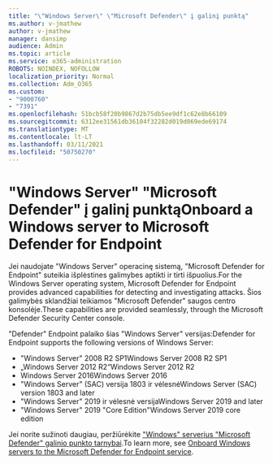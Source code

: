 ```yaml
---
title: "\"Windows Server\" \"Microsoft Defender\" į galinį punktą"
ms.author: v-jmathew
author: v-jmathew
manager: dansimp
audience: Admin
ms.topic: article
ms.service: o365-administration
ROBOTS: NOINDEX, NOFOLLOW
localization_priority: Normal
ms.collection: Adm_O365
ms.custom:
- "9000760"
- "7391"
ms.openlocfilehash: 51bcb58f20b9867d2b75db5ee9df1c62e8b66109
ms.sourcegitcommit: 6312ee31561db36104f32282d019d069ede69174
ms.translationtype: MT
ms.contentlocale: lt-LT
ms.lasthandoff: 03/11/2021
ms.locfileid: "50750270"
---
```

# <a name="onboard-a-windows-server-to-microsoft-defender-for-endpoint"></a><span data-ttu-id="ddb41-102">"Windows Server" "Microsoft Defender" į galinį punktą</span><span class="sxs-lookup"><span data-stu-id="ddb41-102">Onboard a Windows server to Microsoft Defender for Endpoint</span></span>

<span data-ttu-id="ddb41-103">Jei naudojate "Windows Server" operacinę sistemą, "Microsoft Defender for Endpoint" suteikia išplėstines galimybes aptikti ir tirti išpuolius.</span><span class="sxs-lookup"><span data-stu-id="ddb41-103">For the Windows Server operating system, Microsoft Defender for Endpoint provides advanced capabilities for detecting and investigating attacks.</span></span> <span data-ttu-id="ddb41-104">Šios galimybės sklandžiai teikiamos "Microsoft Defender" saugos centro konsolėje.</span><span class="sxs-lookup"><span data-stu-id="ddb41-104">These capabilities are provided seamlessly, through the Microsoft Defender Security Center console.</span></span>

<span data-ttu-id="ddb41-105">"Defender" Endpoint palaiko šias "Windows Server" versijas:</span><span class="sxs-lookup"><span data-stu-id="ddb41-105">Defender for Endpoint supports the following versions of Windows Server:</span></span>

- <span data-ttu-id="ddb41-106">"Windows Server" 2008 R2 SP1</span><span class="sxs-lookup"><span data-stu-id="ddb41-106">Windows Server 2008 R2 SP1</span></span>
- <span data-ttu-id="ddb41-107">„Windows Server 2012 R2“</span><span class="sxs-lookup"><span data-stu-id="ddb41-107">Windows Server 2012 R2</span></span>
- <span data-ttu-id="ddb41-108">Windows Server 2016</span><span class="sxs-lookup"><span data-stu-id="ddb41-108">Windows Server 2016</span></span>
- <span data-ttu-id="ddb41-109">"Windows Server" (SAC) versija 1803 ir vėlesnė</span><span class="sxs-lookup"><span data-stu-id="ddb41-109">Windows Server (SAC) version 1803 and later</span></span>
- <span data-ttu-id="ddb41-110">"Windows Server" 2019 ir vėlesnė versija</span><span class="sxs-lookup"><span data-stu-id="ddb41-110">Windows Server 2019 and later</span></span>
- <span data-ttu-id="ddb41-111">"Windows Server" 2019 "Core Edition"</span><span class="sxs-lookup"><span data-stu-id="ddb41-111">Windows Server 2019 core edition</span></span>

<span data-ttu-id="ddb41-112">Jei norite sužinoti daugiau, peržiūrėkite ["Windows" serverius "Microsoft Defender" galinio punkto tarnybai](https://go.microsoft.com/fwlink/?linkid=2143627).</span><span class="sxs-lookup"><span data-stu-id="ddb41-112">To learn more, see [Onboard Windows servers to the Microsoft Defender for Endpoint service](https://go.microsoft.com/fwlink/?linkid=2143627).</span></span>
